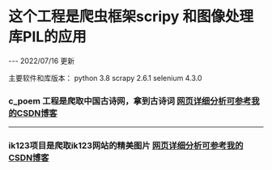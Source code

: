 
# 这个工程是爬虫框架scripy 和图像处理库PIL的应用
--- 2022/07/16 更新

主要软件和库版本：
python 3.8
scrapy 2.6.1
selenium 4.3.0

### c_poem 工程是爬取中国古诗网，拿到古诗词  [网页详细分析可参考我的CSDN博客](https://blog.csdn.net/qq_34414530/article/details/108433178)

---
 
### ik123项目是爬取ik123网站的精美图片  [网页详细分析可参考我的CSDN博客](https://blog.csdn.net/qq_34414530/article/details/108502502)




